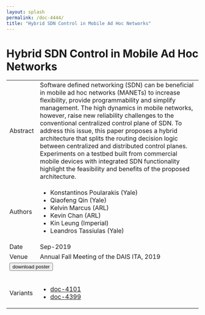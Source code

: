 ```yaml
---
layout: splash
permalink: /doc-4444/
title: "Hybrid SDN Control in Mobile Ad Hoc Networks"
---
```


# Hybrid SDN Control in Mobile Ad Hoc Networks

<table>
    <tbody>
    <tr>
        <td>Abstract</td>
        <td>Software defined networking (SDN) can be beneficial in mobile ad hoc networks (MANETs) to increase flexibility, provide programmability and simplify management. The high dynamics in mobile networks, however, raise new reliability challenges to the conventional centralized control plane of SDN. To address this issue, this paper proposes a hybrid architecture that splits the routing decision logic between centralized and distributed control planes. Experiments on a testbed built from commercial mobile devices with integrated SDN functionality highlight the feasibility and benefits of the proposed architecture.</td>
    </tr>
    <tr>
        <td>Authors</td>
        <td>
            <ul>
                <li>Konstantinos Poularakis (Yale)</li>
                <li>Qiaofeng Qin (Yale)</li>
                <li>Kelvin Marcus (ARL)</li>
                <li>Kevin Chan (ARL)</li>
                <li>Kin Leung (Imperial)</li>
                <li>Leandros Tassiulas (Yale)</li>
            </ul>
        </td>
    </tr>
    <tr>
        <td>Date</td>
        <td>Sep-2019</td>
    </tr>
    <tr>
        <td>Venue</td>
        <td>Annual Fall Meeting of the DAIS ITA, 2019</td>
    </tr>
        <tr>
            <td colspan="2">
                <form method="get" action="https://dais-ita.org/sites/default/files/3975_poster.pdf">
                    <button type="submit">download poster</button>
                </form>
            </td>
        </tr>
        <tr>
            <td>Variants</td>
            <td>
                <ul>
                    <li><a href="${varId}">doc-4101</a></li>
                    <li><a href="${varId}">doc-4399</a></li>
                </ul>
            </td>
        </tr>
    </tbody>
</table>
